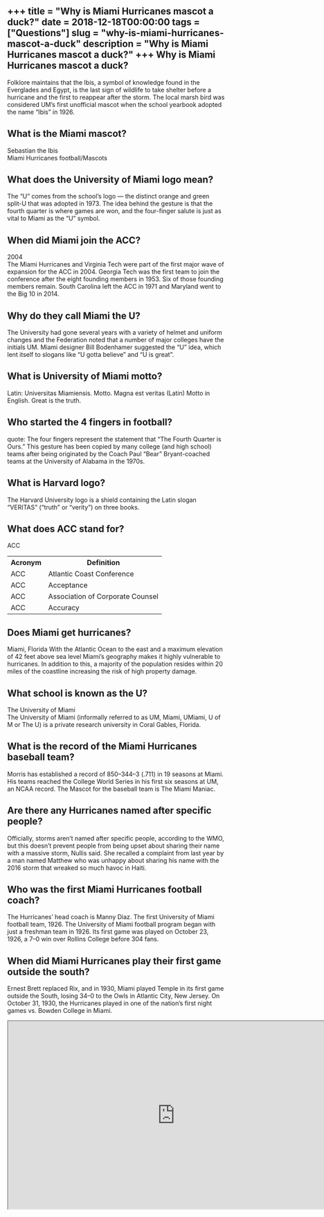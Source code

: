 +++
title = "Why is Miami Hurricanes mascot a duck?"
date = 2018-12-18T00:00:00
tags = ["Questions"]
slug = "why-is-miami-hurricanes-mascot-a-duck"
description = "Why is Miami Hurricanes mascot a duck?"
+++
Why is Miami Hurricanes mascot a duck?
--------------------------------------

Folklore maintains that the Ibis, a symbol of knowledge found in the Everglades and Egypt, is the last sign of wildlife to take shelter before a hurricane and the first to reappear after the storm. The local marsh bird was considered UM’s first unofficial mascot when the school yearbook adopted the name “Ibis” in 1926.

What is the Miami mascot?
-------------------------

Sebastian the Ibis  
Miami Hurricanes football/Mascots

What does the University of Miami logo mean?
--------------------------------------------

The “U” comes from the school’s logo — the distinct orange and green split-U that was adopted in 1973. The idea behind the gesture is that the fourth quarter is where games are won, and the four-finger salute is just as vital to Miami as the “U” symbol.

When did Miami join the ACC?
----------------------------

2004  
The Miami Hurricanes and Virginia Tech were part of the first major wave of expansion for the ACC in 2004. Georgia Tech was the first team to join the conference after the eight founding members in 1953. Six of those founding members remain. South Carolina left the ACC in 1971 and Maryland went to the Big 10 in 2014.

Why do they call Miami the U?
-----------------------------

The University had gone several years with a variety of helmet and uniform changes and the Federation noted that a number of major colleges have the initials UM. Miami designer Bill Bodenhamer suggested the “U” idea, which lent itself to slogans like “U gotta believe” and “U is great”.

What is University of Miami motto?
----------------------------------

Latin: Universitas Miamiensis. Motto. Magna est veritas (Latin) Motto in English. Great is the truth.

Who started the 4 fingers in football?
--------------------------------------

quote: The four fingers represent the statement that “The Fourth Quarter is Ours.” This gesture has been copied by many college (and high school) teams after being originated by the Coach Paul “Bear” Bryant-coached teams at the University of Alabama in the 1970s.

What is Harvard logo?
---------------------

The Harvard University logo is a shield containing the Latin slogan “VERITAS” (“truth” or “verity”) on three books.

What does ACC stand for?
------------------------

ACC

<table><tr><th>Acronym</th><th>Definition</th></tr><tr><td>ACC</td><td>Atlantic Coast Conference</td></tr><tr><td>ACC</td><td>Acceptance</td></tr><tr><td>ACC</td><td>Association of Corporate Counsel</td></tr><tr><td>ACC</td><td>Accuracy</td></tr></table>

Does Miami get hurricanes?
--------------------------

Miami, Florida With the Atlantic Ocean to the east and a maximum elevation of 42 feet above sea level Miami’s geography makes it highly vulnerable to hurricanes. In addition to this, a majority of the population resides within 20 miles of the coastline increasing the risk of high property damage.

What school is known as the U?
------------------------------

The University of Miami  
The University of Miami (informally referred to as UM, Miami, UMiami, U of M or The U) is a private research university in Coral Gables, Florida.

What is the record of the Miami Hurricanes baseball team?
---------------------------------------------------------

Morris has established a record of 850–344–3 (.711) in 19 seasons at Miami. His teams reached the College World Series in his first six seasons at UM, an NCAA record. The Mascot for the baseball team is The Miami Maniac.

Are there any Hurricanes named after specific people?
-----------------------------------------------------

Officially, storms aren’t named after specific people, according to the WMO, but this doesn’t prevent people from being upset about sharing their name with a massive storm, Nullis said. She recalled a complaint from last year by a man named Matthew who was unhappy about sharing his name with the 2016 storm that wreaked so much havoc in Haiti.

Who was the first Miami Hurricanes football coach?
--------------------------------------------------

The Hurricanes’ head coach is Manny Diaz. The first University of Miami football team, 1926. The University of Miami football program began with just a freshman team in 1926. Its first game was played on October 23, 1926, a 7–0 win over Rollins College before 304 fans.

When did Miami Hurricanes play their first game outside the south?
------------------------------------------------------------------

Ernest Brett replaced Rix, and in 1930, Miami played Temple in its first game outside the South, losing 34–0 to the Owls in Atlantic City, New Jersey. On October 31, 1930, the Hurricanes played in one of the nation’s first night games vs. Bowden College in Miami.

<iframe allow="accelerometer; autoplay; clipboard-write; encrypted-media; gyroscope; picture-in-picture" allowfullscreen="" class="__youtube_prefs__  epyt-is-override  no-lazyload" data-no-lazy="1" data-origheight="433" data-origwidth="770" data-skipgform_ajax_framebjll="" height="433" id="_ytid_39291" loading="lazy" src="https://www.youtube.com/embed/Q1JeRQnpkM0?enablejsapi=1&autoplay=0&cc_load_policy=0&cc_lang_pref=&iv_load_policy=1&loop=0&modestbranding=0&rel=1&fs=1&playsinline=0&autohide=2&theme=dark&color=red&controls=1&" title="YouTube player" width="770"></iframe>